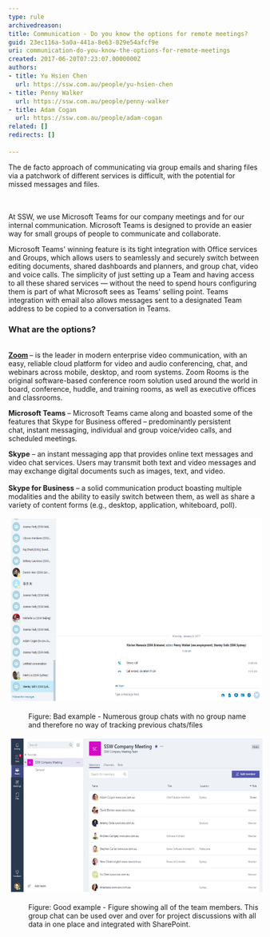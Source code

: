 ```yaml
---
type: rule
archivedreason: 
title: Communication - Do you know the options for remote meetings?
guid: 23ec116a-5a0a-441a-8e63-829e54afcf9e
uri: communication-do-you-know-the-options-for-remote-meetings
created: 2017-06-20T07:23:07.0000000Z
authors:
- title: Yu Hsien Chen
  url: https://ssw.com.au/people/yu-hsien-chen
- title: Penny Walker
  url: https://ssw.com.au/people/penny-walker
- title: Adam Cogan
  url: https://ssw.com.au/people/adam-cogan
related: []
redirects: []

---
```



​​The de facto approach of communicating via group emails and sharing files via a patchwork of different services is difficult, with the potential for missed messages and files.<br>
<br><excerpt class='endintro'></excerpt><br>
<p>​At SSW, we use Microsoft Teams for our company meetings and for our internal communication. Microsoft Teams is designed to provide an easier way for small groups of people to communicate and collaborate.</p><p>Microsoft Teams' winning feature is its tight integration with Office services and Groups, which allows users to seamlessly and securely switch between editing documents, shared dashboards and planners, and group chat, video and voice calls. The simplicity of just setting up a Team and having access to all these shared services — without the need to spend hours configuring them is part of what Microsoft sees as Teams' selling point. Teams integration with email also allows messages sent to a designated Team address to be copied to a conversation in Teams.  </p><h3 class="ssw15-rteElement-H3">What are the options?</h3><p><br><b><a href="https://zoom.us/">Zoom</a>​ </b>– is the leader in modern enterprise video communication​, with an easy, reliable cloud platform for video and audio conferencing, chat, and webinars across mobile, desktop, and room systems. Zoom Rooms is the original software-based conference room solution used around the world in board, conference, huddle, and training rooms, as well as executive offices and classrooms.<br></p><p><strong>Microsoft Teams</strong> – Microsoft Teams came along and boasted some of the features that Skype for Business offered – predominantly persistent chat, instant messaging, individual and group voice/video calls, and scheduled meetings.<br></p><p><b>Skype</b> – an instant messaging app that provides online text messages and video chat services. Users may transmit both text and video messages and may exchange digital documents such as images, text, and video. <br><br><b>Skype for Business</b> – a solid communication product boasting multiple modalities and the ability to easily switch between them, as well as share a variety of content forms (e.g., desktop, application, whiteboard, poll). <br></p><dl class="ssw15-rteElement-ImageArea"><img src="skype chat.jpg" alt="skype chat.jpg" style="margin:5px;width:600px;height:365px;" /></dl><dd class="ssw15-rteElement-FigureBad">Figure: Bad example - Numerous group chats with no group name and therefore no way of tracking previous chats/files</dd><dl class="ssw15-rteElement-ImageArea"><img src="Teams chat.jpg" alt="Teams chat.jpg" style="font-size:0.9rem;margin:5px;width:600px;height:307px;" /></dl><dd class="ssw15-rteElement-FigureGood">​​​Figure: Good example - Figure showing all of the team members. This group chat can be used over and over for project discussions with all data in one place and integrated with SharePoint.<br></dd><p><br></p>


